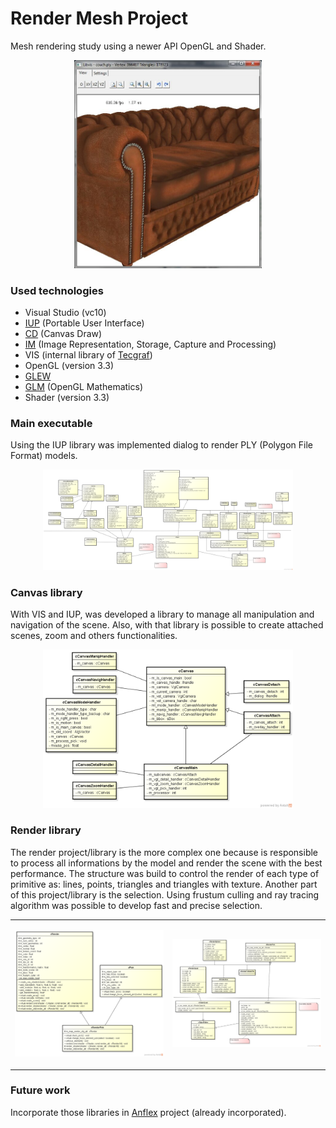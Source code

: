# Render Mesh Project

<p>Mesh rendering study using a newer API OpenGL and Shader.</p> 

<p align="center"><img src="image.jpg" width="300px"/></p>

<h3>Used technologies</h3>
<ul>
<li>Visual Studio (vc10)</li>
<li><a href="http://www.tecgraf.puc-rio.br/iup/">IUP</a> (Portable User Interface) </li>
<li><a href="http://www.tecgraf.puc-rio.br/cd/">CD</a> (Canvas Draw)</li>
<li><a href="http://www.tecgraf.puc-rio.br/im/">IM</a> (Image Representation, Storage, Capture and Processing)</li>
<li>VIS (internal library of <a href="http://www.tecgraf.puc-rio.br/">Tecgraf</a>)</li>
<li>OpenGL (version 3.3)</li>
<li><a href="http://glew.sourceforge.net/">GLEW</a> </li>
<li><a href="http://glm.g-truc.net/">GLM</a> (OpenGL Mathematics)</li>
<li>Shader (version 3.3)</li>
</ul>

<h3>Main executable</h3>

<p>Using the IUP library was implemented dialog to render PLY (Polygon File Format) models.</p>

<p align="center"><img src="main.png" width="400px"/></p>

<h3>Canvas library</h3>

<p>With VIS and IUP, was developed a library to manage all manipulation and navigation of the scene. Also, with that library is possible to create attached scenes, zoom and others functionalities.</p>

<p align="center"><img src="canvas.png" width="400px"/></p>

<h3>Render library</h3>

<p>The render project/library is the more complex one because is responsible to process all informations by the model and render the scene with the best performance. 
The structure was build to control the render of each type of primitive as: lines, points, triangles and triangles with texture. Another part of this project/library is the selection. 
Using frustum culling and ray tracing algorithm was possible to develop fast and precise selection.</p>

<table>
	<tr>
		<td>
			<p align="center"><img src="main_render.png" width="400px"/></p>
		</td>
		<td>
			<p align="center"><img src="render.png" width="400px"/></p>
		</td>
	</tr>
</table>

<h3>Future work</h3>
Incorporate those libraries in <a href="http://www.tecgraf.puc-rio.br/sw-anflex.html">Anflex</a> project (already incorporated).

